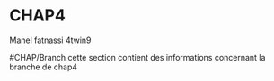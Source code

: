 


# CHAP4
Manel fatnassi 4twin9

#CHAP/Branch
cette section contient des informations concernant la branche de chap4
